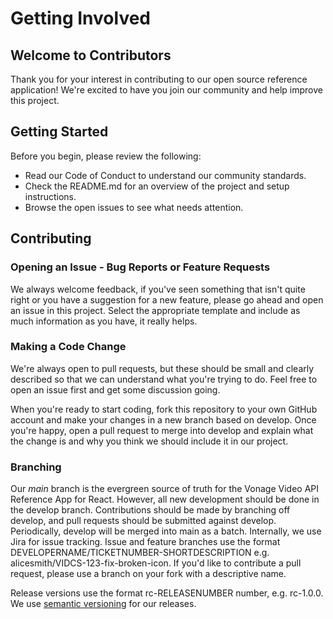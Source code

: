# Getting Involved

## Welcome to Contributors
Thank you for your interest in contributing to our open source reference application! We're excited to have you join our community and help improve this project.

## Getting Started
Before you begin, please review the following:
- Read our Code of Conduct to understand our community standards.
- Check the README.md for an overview of the project and setup instructions.
- Browse the open issues to see what needs attention.

## Contributing

### Opening an Issue - Bug Reports or Feature Requests

We always welcome feedback, if you've seen something that isn't quite right or you have a suggestion for a new feature, please go ahead and open an issue in this project. Select the appropriate template and include as much information as you have, it really helps.

### Making a Code Change

We're always open to pull requests, but these should be small and clearly described so that we can understand what you're trying to do. Feel free to open an issue first and get some discussion going.

When you're ready to start coding, fork this repository to your own GitHub account and make your changes in a new branch based on develop. Once you're happy, open a pull request to merge into develop and explain what the change is and why you think we should include it in our project.

### Branching 

Our *main* branch is the evergreen source of truth for the Vonage Video API Reference App for React. However, all new development should be done in the develop branch. Contributions should be made by branching off develop, and pull requests should be submitted against develop. Periodically, develop will be merged into main as a batch.
 Internally, we use Jira for issue tracking. Issue and feature branches use the format DEVELOPERNAME/TICKETNUMBER-SHORTDESCRIPTION e.g. alicesmith/VIDCS-123-fix-broken-icon. If you'd like to contribute a pull request, please use a branch on your fork with a descriptive name.

Release versions use the format rc-RELEASENUMBER number, e.g. rc-1.0.0. We use [semantic versioning](https://semver.org/) for our releases. 
